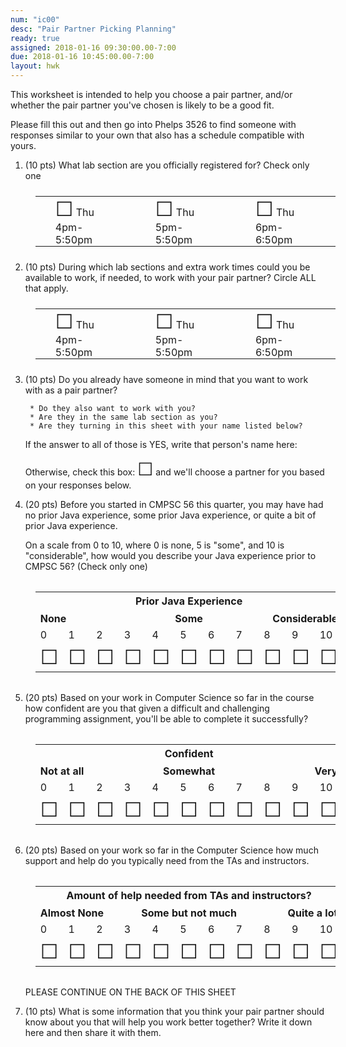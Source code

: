 ```yaml
---
num: "ic00"
desc: "Pair Partner Picking Planning"
ready: true
assigned: 2018-01-16 09:30:00.00-7:00
due: 2018-01-16 10:45:00.00-7:00
layout: hwk
---
```


This worksheet is intended to help you choose a pair partner, and/or whether the pair partner you've chosen is likely to be a good fit.

Please fill this out and then go into Phelps 3526 to find someone with responses similar to your own that also has a schedule compatible with yours.

<ol>

<li>(10 pts) What lab section are you officially registered for? Check only one

<style>
table.circle-one { border: none; width: 100%; margin: 1.5em 1em 1.5em 1em;}

table.circle-one * td { border: none; padding: 0px 2em 0px 2em;}

</style>

<table class="circle-one">
<tr>
<td> <span style="font-size: 200%;">&#x2610;</span> Thu 4pm-5:50pm</td>
<td> <span style="font-size: 200%;">&#x2610;</span> Thu 5pm-5:50pm</td>
<td> <span style="font-size: 200%;">&#x2610;</span> Thu 6pm-6:50pm</td>
</tr>
</table>
</li>

<li>(10 pts) During which lab sections and extra work times could you be available to work, if needed, to work with your pair partner?  Circle ALL that apply.</li>

<table class="circle-one">
<tr>
<td> <span style="font-size: 200%;">&#x2610;</span> Thu 4pm-5:50pm</td>
<td> <span style="font-size: 200%;">&#x2610;</span> Thu 5pm-5:50pm</td>
<td> <span style="font-size: 200%;">&#x2610;</span> Thu 6pm-6:50pm</td>
</tr>
</table>

<li markdown="1">(10 pts) Do you already have someone in mind that you want to work with as a pair partner?  

     * Do they also want to work with you?
     * Are they in the same lab section as you?
     * Are they turning in this sheet with your name listed below?

If the answer to all of those is YES, write that person's name here:

Otherwise, check this box: <span style="font-size: 200%;">&#x2610;</span>  and we'll choose a partner for you based on your responses below.
</li>

<li>(20 pts) Before you started in CMPSC 56 this quarter, you may have had no prior Java experience, some prior Java experience,
or quite a bit of prior Java experience.

On a scale from 0 to 10, where 0 is none, 5 is "some", and 10 is
"considerable", how would you describe your Java experience prior to CMPSC 56?  (Check only one)

<style>

table.likert { margin: 2em 1em 2em 1em;}
table.likert * td { width: 4em;}
table.likert * th { border: none;}

</style>

<table class="likert">

<tr>
<th colspan="11" style="text-align:center; h">Prior Java Experience</th>
</tr>
<tr>
<th colspan="4" style="text-align:left; ">None</th>
<th colspan="3" style="text-align:center; ">Some</th>
<th colspan="4" style="text-align:right;">Considerable</th>
</tr>
<tr>
<td>0</td>
<td>1</td>
<td>2</td>
<td>3</td>
<td>4</td>
<td>5</td>
<td>6</td>
<td>7</td>
<td>8</td>
<td>9</td>
<td>10</td>
</tr>
<tr>
<td><span style="font-size: 200%;">&#x2610;</span></td>
<td><span style="font-size: 200%;">&#x2610;</span></td>
<td><span style="font-size: 200%;">&#x2610;</span></td>
<td><span style="font-size: 200%;">&#x2610;</span></td>
<td><span style="font-size: 200%;">&#x2610;</span></td>
<td><span style="font-size: 200%;">&#x2610;</span></td>
<td><span style="font-size: 200%;">&#x2610;</span></td>
<td><span style="font-size: 200%;">&#x2610;</span></td>
<td><span style="font-size: 200%;">&#x2610;</span></td>
<td><span style="font-size: 200%;">&#x2610;</span></td>
<td><span style="font-size: 200%;">&#x2610;</span></td>
</tr>
</table>

</li>

<li>(20 pts) Based on your work in Computer Science so far in the course
how confident are you that given a difficult and challenging programming 
assignment, you'll be able to complete it successfully?


<table class="likert">

<tr>
<th colspan="11" style="text-align:center;">Confident</th>
</tr>
<tr>
<th colspan="4" style="text-align:left;">Not at all </th>
<th colspan="3" style="text-align:center;">Somewhat </th>
<th colspan="4" style="text-align:right;">Very </th>
</tr>
<tr>
<td>0</td>
<td>1</td>
<td>2</td>
<td>3</td>
<td>4</td>
<td>5</td>
<td>6</td>
<td>7</td>
<td>8</td>
<td>9</td>
<td>10</td>
</tr>
<tr>
<td><span style="font-size: 200%;">&#x2610;</span></td>
<td><span style="font-size: 200%;">&#x2610;</span></td>
<td><span style="font-size: 200%;">&#x2610;</span></td>
<td><span style="font-size: 200%;">&#x2610;</span></td>
<td><span style="font-size: 200%;">&#x2610;</span></td>
<td><span style="font-size: 200%;">&#x2610;</span></td>
<td><span style="font-size: 200%;">&#x2610;</span></td>
<td><span style="font-size: 200%;">&#x2610;</span></td>
<td><span style="font-size: 200%;">&#x2610;</span></td>
<td><span style="font-size: 200%;">&#x2610;</span></td>
<td><span style="font-size: 200%;">&#x2610;</span></td>
</tr>
</table>

</li>


<li>(20 pts) Based on your work so far in the Computer Science
how much support and help do you typically need
from the TAs and instructors.


<table class="likert">

<tr>
<th colspan="11" style="text-align:center;">Amount of help needed from TAs and instructors?</th>
</tr>
<tr>
<th colspan="3" style="text-align:left;">Almost None</th>
<th colspan="5" style="text-align:center;">Some but not much</th>
<th colspan="3" style="text-align:right;">Quite a lot</th>
</tr>
<tr>
<td>0</td>
<td>1</td>
<td>2</td>
<td>3</td>
<td>4</td>
<td>5</td>
<td>6</td>
<td>7</td>
<td>8</td>
<td>9</td>
<td>10</td>
</tr>
<tr>
<td><span style="font-size: 200%;">&#x2610;</span></td>
<td><span style="font-size: 200%;">&#x2610;</span></td>
<td><span style="font-size: 200%;">&#x2610;</span></td>
<td><span style="font-size: 200%;">&#x2610;</span></td>
<td><span style="font-size: 200%;">&#x2610;</span></td>
<td><span style="font-size: 200%;">&#x2610;</span></td>
<td><span style="font-size: 200%;">&#x2610;</span></td>
<td><span style="font-size: 200%;">&#x2610;</span></td>
<td><span style="font-size: 200%;">&#x2610;</span></td>
<td><span style="font-size: 200%;">&#x2610;</span></td>
<td><span style="font-size: 200%;">&#x2610;</span></td>
</tr>
</table>

<p>PLEASE CONTINUE ON THE BACK OF THIS SHEET</p>

<div class="pagebreak">
</div>
</li>


<li style="margin-bottom: 15em;"> (10 pts) What is some information that you think your pair partner should know about you that will help you work better together?   Write it down here and then share it with them.

</li>



</ol>
